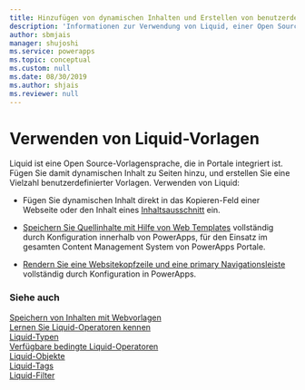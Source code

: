 ```yaml
---
title: Hinzufügen von dynamischen Inhalten und Erstellen von benutzerdefinierten Vorlagen für ein Portal | MicrosoftDocs
description: 'Informationen zur Verwendung von Liquid, einer Open Source-Vorlagensprache in Ihren Portale.'
author: sbmjais
manager: shujoshi
ms.service: powerapps
ms.topic: conceptual
ms.custom: null
ms.date: 08/30/2019
ms.author: shjais
ms.reviewer: null
---
```


# <a name="work-with-liquid-templates"></a>Verwenden von Liquid-Vorlagen

Liquid ist eine Open Source-Vorlagensprache, die in Portale integriert ist. Fügen Sie damit dynamischen Inhalt zu Seiten hinzu, und erstellen Sie eine Vielzahl benutzerdefinierter Vorlagen. Verwenden von Liquid:

- Fügen Sie dynamischen Inhalt direkt in das Kopieren-Feld einer Webseite oder den Inhalt eines [Inhaltsausschnitt](https://docs.microsoft.com/en-us/dynamics365/customer-engagement/portals/customize-content-snippets) ein.  

- [Speichern Sie Quellinhalte mit Hilfe von Web Templates](store-content-web-templates.md) vollständig durch Konfiguration innerhalb von PowerApps, für den Einsatz im gesamten Content Management System von PowerApps Portale.  

- [Rendern Sie eine Websitekopfzeile und eine primary Navigationsleiste](render-site-header-primary-navigation.md) vollständig durch Konfiguration in PowerApps.  


### <a name="see-also"></a>Siehe auch

[Speichern von Inhalten mit Webvorlagen](store-content-web-templates.md)  
[Lernen Sie Liquid-Operatoren kennen](liquid-operators.md)  
[Liquid-Typen](liquid-types.md)  
[Verfügbare bedingte Liquid-Operatoren](liquid-conditional-operators.md)  
[Liquid-Objekte](liquid-objects.md)  
[Liquid-Tags](liquid-tags.md)  
[Liquid-Filter](liquid-filters.md)  
